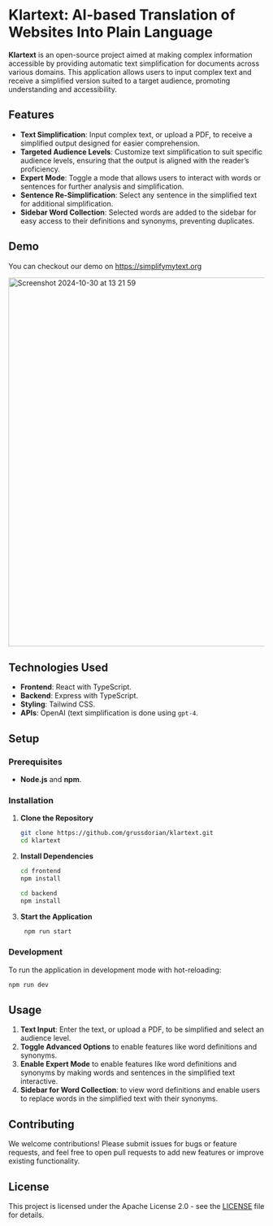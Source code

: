 # Klartext: AI-based Translation of Websites Into Plain Language

**Klartext** is an open-source project aimed at making complex information accessible by providing automatic text simplification for documents across various domains. This application allows users to input complex text and receive a simplified version suited to a target audience, promoting understanding and accessibility.

## Features

- **Text Simplification**: Input complex text, or upload a PDF, to receive a simplified output designed for easier comprehension.
- **Targeted Audience Levels**: Customize text simplification to suit specific audience levels, ensuring that the output is aligned with the reader’s proficiency.
- **Expert Mode**: Toggle a mode that allows users to interact with words or sentences for further analysis and simplification.
- **Sentence Re-Simplification**: Select any sentence in the simplified text for additional simplification.
- **Sidebar Word Collection**: Selected words are added to the sidebar for easy access to their definitions and synonyms, preventing duplicates.

## Demo
You can checkout our demo on https://simplifymytext.org

<img width="726" alt="Screenshot 2024-10-30 at 13 21 59" src="https://github.com/user-attachments/assets/122f88dc-95af-49b3-b1ec-55d403c15609">

## Technologies Used

- **Frontend**: React with TypeScript.
- **Backend**: Express with TypeScript.
- **Styling**: Tailwind CSS.
- **APIs**: OpenAI (text simplification is done using `gpt-4`.

## Setup

### Prerequisites

- **Node.js** and **npm**.

### Installation

1. **Clone the Repository**
   ```bash
   git clone https://github.com/grussdorian/klartext.git
   cd klartext
   ```

2. **Install Dependencies**
   ```bash
   cd frontend
   npm install
   ```
    ```bash
   cd backend
   npm install
   ```

3. **Start the Application**
    ```bash
     npm run start
     ```

### Development

To run the application in development mode with hot-reloading:

```bash
npm run dev
```

## Usage

1. **Text Input**: Enter the text, or upload a PDF, to be simplified and select an audience level.
2. **Toggle Advanced Options** to enable features like word definitions and synonyms.
3. **Enable Expert Mode** to enable features like word definitions and synonyms by making words and sentences in the simplified text interactive.
4. **Sidebar for Word Collection**: to view word definitions and enable users to replace words in the simplified text with their synonyms.

## Contributing

We welcome contributions! Please submit issues for bugs or feature requests, and feel free to open pull requests to add new features or improve existing functionality.

## License

This project is licensed under the Apache License 2.0 - see the [LICENSE](./LICENSE) file for details.

